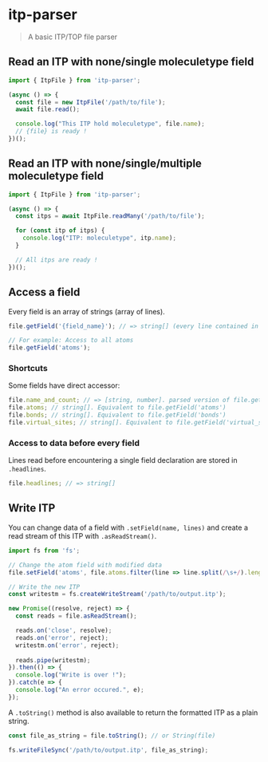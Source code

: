# itp-parser

> A basic ITP/TOP file parser

## Read an ITP with none/single moleculetype field

```ts
import { ItpFile } from 'itp-parser';

(async () => {
  const file = new ItpFile('/path/to/file');
  await file.read();

  console.log("This ITP hold moleculetype", file.name);
  // {file} is ready !
})();
```

## Read an ITP with none/single/multiple moleculetype field

```ts
import { ItpFile } from 'itp-parser';

(async () => {
  const itps = await ItpFile.readMany('/path/to/file');

  for (const itp of itps) {
    console.log("ITP: moleculetype", itp.name);
  }

  // All itps are ready !
})();
```

## Access a field

Every field is an array of strings (array of lines).

```ts
file.getField('{field_name}'); // => string[] (every line contained in the field. Empty lines are skipped.)

// For example: Access to all atoms
file.getField('atoms');
```

### Shortcuts

Some fields have direct accessor:
```ts
file.name_and_count; // => [string, number]. parsed version of file.getField('moleculetype')
file.atoms; // string[]. Equivalent to file.getField('atoms')
file.bonds; // string[]. Equivalent to file.getField('bonds')
file.virtual_sites; // string[]. Equivalent to file.getField('virtual_sitesn')
```

### Access to data before every field

Lines read before encountering a single field declaration are stored in `.headlines`.

```ts
file.headlines; // => string[]
```

## Write ITP

You can change data of a field with `.setField(name, lines)` and create a read stream of this ITP with `.asReadStream()`.

```ts
import fs from 'fs';

// Change the atom field with modified data
file.setField('atoms', file.atoms.filter(line => line.split(/\s+/).length > 3));

// Write the new ITP
const writestm = fs.createWriteStream('/path/to/output.itp');

new Promise((resolve, reject) => {
  const reads = file.asReadStream();

  reads.on('close', resolve);
  reads.on('error', reject);
  writestm.on('error', reject);
  
  reads.pipe(writestm);
}).then(() => {
  console.log("Write is over !");
}).catch(e => {
  console.log("An error occured.", e);
});
```

A `.toString()` method is also available to return the formatted ITP as a plain string.
```ts
const file_as_string = file.toString(); // or String(file)

fs.writeFileSync('/path/to/output.itp', file_as_string);
```
